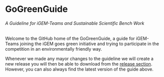# GoGreenGuide
###### A Guideline for iGEM-Teams and Sustainable Scientific Bench Work

Welcome to the GitHub home of the GoGreenGuide, a guide for iGEM-Teams joining the iGEM goes green initiative and trying to participate in the competition in an environmentally friendly way.

Whenever we made any mayor changes to the guideline we will create a new release you will then be able to download from the [release section]. However, you can also always find the latest version of the guide above. 

[release section]: https://github.com/igem-dresden/GoGreenGuide/releases